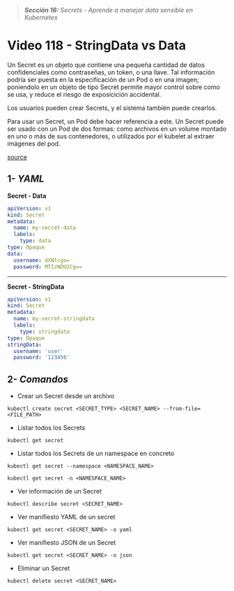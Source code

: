 > _**Sección 16:** Secrets - Aprende a manejar data sensible en Kubernetes_

# Video 118 - StringData vs Data

Un Secret es un objeto que contiene una pequeña cantidad de datos confidenciales como contraseñas, un token, o una llave. Tal información podría ser puesta en la especificación de un Pod o en una imagen; poniendolo en un objeto de tipo Secret permite mayor control sobre como se usa, y reduce el riesgo de exposicición accidental.

Los usuarios pueden crear Secrets, y el sistema también puede crearlos.

Para usar un Secret, un Pod debe hacer referencia a este. Un Secret puede ser usado con un Pod de dos formas: como archivos en un volume montado en uno o más de sus contenedores, o utilizados por el kubelet al extraer imágenes del pod.

[source](https://kubernetes.io/es/docs/concepts/configuration/secret/)

## 1- _YAML_

**Secret - Data**
```yaml
apiVersion: v1
kind: Secret
metadata:
  name: my-secret-data
  labels:
    type: data
type: Opaque
data:
  username: dXNlcgo=
  password: MTIzNDU2Cg==
```

---

**Secret - StringData**
```yaml
apiVersion: v1
kind: Secret
metadata:
  name: my-secret-stringdata
  labels:
    type: stringdata
type: Opaque
stringData:
  username: 'user'
  password: '123456'
```

## 2- _Comandos_

- Crear un Secret desde un archivo

```shell
kubectl create secret <SECRET_TYPE> <SECRET_NAME> --from-file=<FILE_PATH>
```

- Listar todos los Secrets

```shell
kubectl get secret
```

- Listar todos los Secrets de un namespace en concreto

```shell
kubectl get secret --namespace <NAMESPACE_NAME>
```

```shell
kubectl get secret -n <NAMESPACE_NAME>
```

- Ver información de un Secret

```shell
kubectl describe secret <SECRET_NAME>
```

- Ver manifiesto YAML de un secret

```shell
kubectl get secret <SECRET_NAME> -o yaml
```

- Ver manifiesto JSON de un Secret

```shell
kubectl get secret <SECRET_NAME> -o json
```

- Eliminar un Secret

```shell
kubectl delete secret <SECRET_NAME>
```